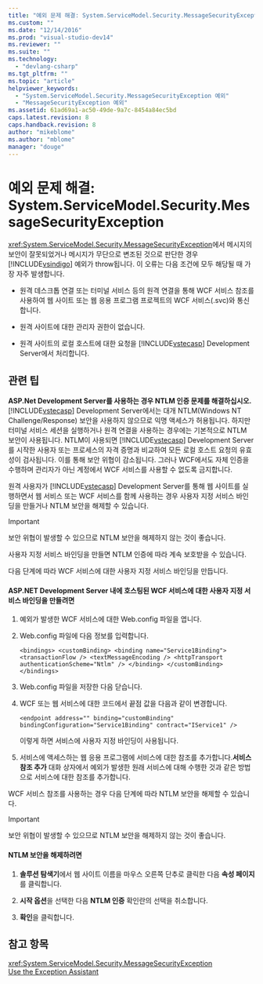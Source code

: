 ```yaml
---
title: "예외 문제 해결: System.ServiceModel.Security.MessageSecurityException | Microsoft Docs"
ms.custom: ""
ms.date: "12/14/2016"
ms.prod: "visual-studio-dev14"
ms.reviewer: ""
ms.suite: ""
ms.technology: 
  - "devlang-csharp"
ms.tgt_pltfrm: ""
ms.topic: "article"
helpviewer_keywords: 
  - "System.ServiceModel.Security.MessageSecurityException 예외"
  - "MessageSecurityException 예외"
ms.assetid: 61ad69a1-ac50-49de-9a7c-8454a84ec5bd
caps.latest.revision: 8
caps.handback.revision: 8
author: "mikeblome"
ms.author: "mblome"
manager: "douge"
---
```

# 예외 문제 해결: System.ServiceModel.Security.MessageSecurityException
<xref:System.ServiceModel.Security.MessageSecurityException>에서 메시지의 보안이 잘못되었거나 메시지가 무단으로 변조된 것으로 판단한 경우 [!INCLUDE[vsindigo](../misc/includes/vsindigo_md.md)] 예외가 throw됩니다. 이 오류는 다음 조건에 모두 해당될 때 가장 자주 발생합니다.  
  
-   원격 데스크톱 연결 또는 터미널 서비스 등의 원격 연결을 통해 WCF 서비스 참조를 사용하여 웹 사이트 또는 웹 응용 프로그램 프로젝트의 WCF 서비스\(.svc\)와 통신합니다.  
  
-   원격 사이트에 대한 관리자 권한이 없습니다.  
  
-   원격 사이트의 로컬 호스트에 대한 요청을 [!INCLUDE[vstecasp](../misc/includes/vstecasp_md.md)] Development Server에서 처리합니다.  
  
## 관련 팁  
 **ASP.Net Development Server를 사용하는 경우 NTLM 인증 문제를 해결하십시오.**  
 [!INCLUDE[vstecasp](../misc/includes/vstecasp_md.md)] Development Server에서는 대개 NTLM\(Windows NT Challenge\/Response\) 보안을 사용하지 않으므로 익명 액세스가 허용됩니다. 하지만 터미널 서비스 세션을 실행하거나 원격 연결을 사용하는 경우에는 기본적으로 NTLM 보안이 사용됩니다. NTLM이 사용되면 [!INCLUDE[vstecasp](../misc/includes/vstecasp_md.md)] Development Server를 시작한 사용자 또는 프로세스의 자격 증명과 비교하여 모든 로컬 호스트 요청의 유효성이 검사됩니다. 이를 통해 보안 위협이 감소됩니다. 그러나 WCF에서도 자체 인증을 수행하며 관리자가 아닌 계정에서 WCF 서비스를 사용할 수 없도록 금지합니다.  
  
 원격 사용자가 [!INCLUDE[vstecasp](../misc/includes/vstecasp_md.md)] Development Server를 통해 웹 사이트를 실행하면서 웹 서비스 또는 WCF 서비스를 함께 사용하는 경우 사용자 지정 서비스 바인딩을 만들거나 NTLM 보안을 해제할 수 있습니다.  
  
> [!IMPORTANT]
>  보안 위협이 발생할 수 있으므로 NTLM 보안을 해제하지 않는 것이 좋습니다.  
  
 사용자 지정 서비스 바인딩을 만들면 NTLM 인증에 따라 계속 보호받을 수 있습니다.  
  
 다음 단계에 따라 WCF 서비스에 대한 사용자 지정 서비스 바인딩을 만듭니다.  
  
#### ASP.NET Development Server 내에 호스팅된 WCF 서비스에 대한 사용자 지정 서비스 바인딩을 만들려면  
  
1.  예외가 발생한 WCF 서비스에 대한 Web.config 파일을 엽니다.  
  
2.  Web.config 파일에 다음 정보를 입력합니다.  
  
    ```  
    <bindings> <customBinding> <binding name="Service1Binding"> <transactionFlow /> <textMessageEncoding /> <httpTransport authenticationScheme="Ntlm" /> </binding> </customBinding> </bindings>  
    ```  
  
3.  Web.config 파일을 저장한 다음 닫습니다.  
  
4.  WCF 또는 웹 서비스에 대한 코드에서 끝점 값을 다음과 같이 변경합니다.  
  
    ```  
    <endpoint address="" binding="customBinding" bindingConfiguration="Service1Binding" contract="IService1" />  
    ```  
  
     이렇게 하면 서비스에 사용자 지정 바인딩이 사용됩니다.  
  
5.  서비스에 액세스하는 웹 응용 프로그램에 서비스에 대한 참조를 추가합니다.**서비스 참조 추가** 대화 상자에서 예외가 발생한 원래 서비스에 대해 수행한 것과 같은 방법으로 서비스에 대한 참조를 추가합니다.  
  
 WCF 서비스 참조를 사용하는 경우 다음 단계에 따라 NTLM 보안을 해제할 수 있습니다.  
  
> [!IMPORTANT]
>  보안 위협이 발생할 수 있으므로 NTLM 보안을 해제하지 않는 것이 좋습니다.  
  
#### NTLM 보안을 해제하려면  
  
1.  **솔루션 탐색기**에서 웹 사이트 이름을 마우스 오른쪽 단추로 클릭한 다음 **속성 페이지**를 클릭합니다.  
  
2.  **시작 옵션**을 선택한 다음 **NTLM 인증** 확인란의 선택을 취소합니다.  
  
3.  **확인**을 클릭합니다.  
  
## 참고 항목  
 <xref:System.ServiceModel.Security.MessageSecurityException>   
 [Use the Exception Assistant](../Topic/How%20to:%20Use%20the%20Exception%20Assistant.md)